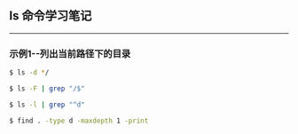 ## ls 命令学习笔记
---
### 示例1--列出当前路径下的目录

```sh
$ ls -d */
```
```sh
$ ls -F | grep "/$"
```
```sh
$ ls -l | grep "^d"
```
```sh
$ find . -type d -maxdepth 1 -print
```